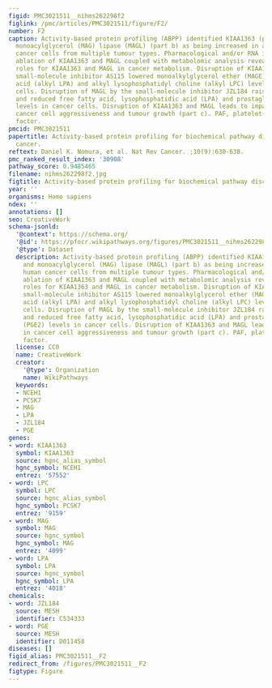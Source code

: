 ```yaml
---
figid: PMC3021511__nihms262298f2
figlink: /pmc/articles/PMC3021511/figure/F2/
number: F2
caption: Activity-based protein profiling (ABPP) identified KIAA1363 (part a) and
  monoacylglycerol (MAG) lipase (MAGL) (part b) as being increased in aggressive human
  cancer cells from multiple tumour types. Pharmacological and/or RNA interference
  ablation of KIAA1363 and MAGL coupled with metabolomic analysis revealed specific
  roles for KIAA1363 and MAGL in cancer metabolism. Disruption of KIAA1363 by the
  small-molecule inhibitor AS115 lowered monoalkylglycerol ether (MAGE), alkyl lysophosphatidic
  acid (alkyl LPA) and alkyl lysophosphatidyl choline (alkyl LPC) levels in cancer
  cells. Disruption of MAGL by the small-molecule inhibitor JZL184 raised MAG levels
  and reduced free fatty acid, lysophosphatidic acid (LPA) and prostaglandin E2 (PGE2)
  levels in cancer cells. Disruption of KIAA1363 and MAGL leads to impairments in
  cancer cell aggressiveness and tumour growth (part c). PAF, platelet-activating
  factor.
pmcid: PMC3021511
papertitle: Activity-based protein profiling for biochemical pathway discovery in
  cancer.
reftext: Daniel K. Nomura, et al. Nat Rev Cancer. ;10(9):630-638.
pmc_ranked_result_index: '30908'
pathway_score: 0.9485465
filename: nihms262298f2.jpg
figtitle: Activity-based protein profiling for biochemical pathway discovery in cancer
year: ''
organisms: Homo sapiens
ndex: ''
annotations: []
seo: CreativeWork
schema-jsonld:
  '@context': https://schema.org/
  '@id': https://pfocr.wikipathways.org/figures/PMC3021511__nihms262298f2.html
  '@type': Dataset
  description: Activity-based protein profiling (ABPP) identified KIAA1363 (part a)
    and monoacylglycerol (MAG) lipase (MAGL) (part b) as being increased in aggressive
    human cancer cells from multiple tumour types. Pharmacological and/or RNA interference
    ablation of KIAA1363 and MAGL coupled with metabolomic analysis revealed specific
    roles for KIAA1363 and MAGL in cancer metabolism. Disruption of KIAA1363 by the
    small-molecule inhibitor AS115 lowered monoalkylglycerol ether (MAGE), alkyl lysophosphatidic
    acid (alkyl LPA) and alkyl lysophosphatidyl choline (alkyl LPC) levels in cancer
    cells. Disruption of MAGL by the small-molecule inhibitor JZL184 raised MAG levels
    and reduced free fatty acid, lysophosphatidic acid (LPA) and prostaglandin E2
    (PGE2) levels in cancer cells. Disruption of KIAA1363 and MAGL leads to impairments
    in cancer cell aggressiveness and tumour growth (part c). PAF, platelet-activating
    factor.
  license: CC0
  name: CreativeWork
  creator:
    '@type': Organization
    name: WikiPathways
  keywords:
  - NCEH1
  - PCSK7
  - MAG
  - LPA
  - JZL184
  - PGE
genes:
- word: KIAA1363
  symbol: KIAA1363
  source: hgnc_alias_symbol
  hgnc_symbol: NCEH1
  entrez: '57552'
- word: LPC
  symbol: LPC
  source: hgnc_alias_symbol
  hgnc_symbol: PCSK7
  entrez: '9159'
- word: MAG
  symbol: MAG
  source: hgnc_symbol
  hgnc_symbol: MAG
  entrez: '4099'
- word: LPA
  symbol: LPA
  source: hgnc_symbol
  hgnc_symbol: LPA
  entrez: '4018'
chemicals:
- word: JZL184
  source: MESH
  identifier: C534333
- word: PGE
  source: MESH
  identifier: D011458
diseases: []
figid_alias: PMC3021511__F2
redirect_from: /figures/PMC3021511__F2
figtype: Figure
---
```

